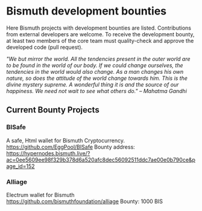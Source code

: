# Bismuth development bounties

Here Bismuth projects with development bounties are listed. Contributions from external developers are welcome. To receive the development bounty, at least two members of the core team must quality-check and approve the developed code (pull request).

*"We but mirror the world. All the tendencies present in the outer world are to be found in the world of our body. If we could change ourselves, the tendencies in the world would also change. As a man changes his own nature, so does the attitude of the world change towards him. This is the divine mystery supreme. A wonderful thing it is and the source of our happiness. We need not wait to see what others do." – Mahatma Gandhi*

## Current Bounty Projects

### BISafe
A safe, Html wallet for Bismuth Cryptocurrency.  
https://github.com/EggPool/BISafe
Bounty address: https://hypernodes.bismuth.live/?ac=0ee5609ee98f329b378d6a520afc8dec56092511ddc7ae00e0b790ce&page_id=152

### Alliage
Electrum wallet for Bismuth  
https://github.com/bismuthfoundation/alliage
Bounty: 1000 BIS
